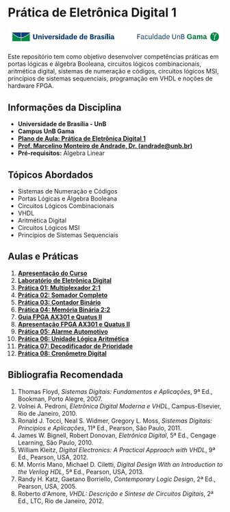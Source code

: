 # Prática de Eletrônica Digital 1

![FGA logo](fga.jpg)

Este repositório tem como objetivo desenvolver competências práticas em portas lógicas e álgebra Booleana, circuitos lógicos combinacionais, aritmética digital, sistemas de numeração e códigos, circuitos lógicos MSI, princípios de sistemas sequenciais, programação em VHDL e noções de hardware FPGA.

## Informações da Disciplina
- **Universidade de Brasília - UnB**
- **Campus UnB Gama**
- [**Plano de Aula: Prática de Eletrônica Digital 1**](https://github.com/marcelinoandrade/Pratica-de-Eletronica-Digital-1/blob/main/Plano%20de%20Aula.pdf)
- [**Prof. Marcelino Monteiro de Andrade, Dr. (andrade@unb.br)**](https://www.linkedin.com/in/marcelino-andrade-b164b369/)
- **Pré-requisitos:** Álgebra Linear

## Tópicos Abordados
- Sistemas de Numeração e Códigos
- Portas Lógicas e Álgebra Booleana
- Circuitos Lógicos Combinacionais
- VHDL
- Aritmética Digital
- Circuitos Lógicos MSI
- Princípios de Sistemas Sequenciais

## Aulas e Práticas
1. [**Apresentação do Curso**](https://github.com/marcelinoandrade/Pratica-de-Eletronica-Digital-1/blob/main/Aulas/Aula%2001%20-%20Apresenta%C3%A7%C3%A3o%20do%20Curso.pdf)
2. [**Laboratório de Eletrônica Digital**](https://github.com/marcelinoandrade/Pratica-de-Eletronica-Digital-1/blob/main/Aulas/Aula%2002%20-%20Laborat%C3%B3rio%20de%20Eletr%C3%B4nica%20Digital.pdf)
3. [**Prática 01: Multiplexador 2:1**](https://github.com/marcelinoandrade/Pratica-de-Eletronica-Digital-1/blob/main/Aulas/Aula%2003%20-%20Exp%2001%20%20Multiplexador.pdf)
4. [**Prática 02: Somador Completo**](https://github.com/marcelinoandrade/Pratica-de-Eletronica-Digital-1/blob/main/Aulas/Aula%2004%20-%20Exp%2002%20%20Somador.pdf)
5. [**Prática 03: Contador Binário**](https://github.com/marcelinoandrade/Pratica-de-Eletronica-Digital-1/blob/main/Aulas/Aula%2005%20-%20Exp%2003%20Contador.pdf)
6. [**Prática 04: Memória Binária 2:2**](https://github.com/marcelinoandrade/Pratica-de-Eletronica-Digital-1/blob/main/Aulas/Aula%2006%20-%20Exp%2004%20Mem%C3%B3ria.pdf)
7. [**Guia FPGA AX301 e Quatus II**](https://github.com/marcelinoandrade/Pratica-de-Eletronica-Digital-1/blob/main/Aulas/Aula_07_Guia_Placa_FPGA_AX301_com_Quartus_II_Manual.pdf)
8. [**Apresentação FPGA AX301 e Quatus II**](https://github.com/marcelinoandrade/Pratica-de-Eletronica-Digital-1/blob/main/Aulas/Aula_07_Guia_Placa_FPGA_AX301_com_Quartus_II_Slides.pdf)
9. [**Prática 05: Alarme Automotivo**](https://github.com/marcelinoandrade/Pratica-de-Eletronica-Digital-1/blob/main/Aulas/Aula%2008%20-%20Exp%2005%20Alarme.pdf)
10. [**Prática 06: Unidade Lógica Aritmética**](https://github.com/marcelinoandrade/Pratica-de-Eletronica-Digital-1/blob/main/Aulas/Aula%2009%20-%20Exp%2006%20ULA.pdf)
11. [**Prática 07: Decodificador de Prioridade**](https://github.com/marcelinoandrade/Pratica-de-Eletronica-Digital-1/blob/main/Aulas/Aula%2010%20-%20Prioridade.pdf)
12. [**Prática 08: Cronômetro Digital**](https://github.com/marcelinoandrade/Pratica-de-Eletronica-Digital-1/blob/main/Aulas/Aula%2011%20-%20Cron%C3%B4mentro%20Digital.pdf)

## Bibliografia Recomendada
1. Thomas Floyd, _Sistemas Digitais: Fundamentos e Aplicações_, 9ª Ed., Bookman, Porto Alegre, 2007.
2. Volnei A. Pedroni, _Eletrônica Digital Moderna e VHDL_, Campus-Elsevier, Rio de Janeiro, 2010.
3. Ronald J. Tocci, Neal S. Widmer, Gregory L. Moss, _Sistemas Digitais: Princípios e Aplicações_, 11ª Ed., Pearson, São Paulo, 2011.
4. James W. Bignell, Robert Donovan, _Eletrônica Digital_, 5ª Ed., Cengage Learning, São Paulo, 2010.
5. William Kleitz, _Digital Electronics: A Practical Approach with VHDL_, 9ª Ed., Pearson, USA, 2012.
6. M. Morris Mano, Michael D. Ciletti, _Digital Design With an Introduction to the Verilog HDL_, 5ª Ed., Pearson, USA, 2013.
7. Randy H. Katz, Gaetano Borriello, _Contemporary Logic Design_, 2ª Ed., Pearson, USA, 2005.
8. Roberto d'Amore, _VHDL: Descrição e Síntese de Circuitos Digitais_, 2ª Ed., LTC, Rio de Janeiro, 2012.
